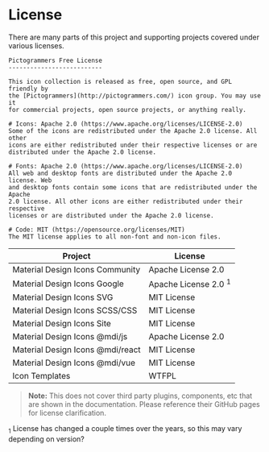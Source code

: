 # License

There are many parts of this project and supporting projects covered under various licenses.

```
Pictogrammers Free License
--------------------------

This icon collection is released as free, open source, and GPL friendly by
the [Pictogrammers](http://pictogrammers.com/) icon group. You may use it
for commercial projects, open source projects, or anything really.

# Icons: Apache 2.0 (https://www.apache.org/licenses/LICENSE-2.0)
Some of the icons are redistributed under the Apache 2.0 license. All other
icons are either redistributed under their respective licenses or are
distributed under the Apache 2.0 license.

# Fonts: Apache 2.0 (https://www.apache.org/licenses/LICENSE-2.0)
All web and desktop fonts are distributed under the Apache 2.0 license. Web
and desktop fonts contain some icons that are redistributed under the Apache
2.0 license. All other icons are either redistributed under their respective
licenses or are distributed under the Apache 2.0 license.

# Code: MIT (https://opensource.org/licenses/MIT)
The MIT license applies to all non-font and non-icon files.
```

| Project                                 | License                   |
|-----------------------------------------|---------------------------|
| Material Design Icons Community         | Apache License 2.0        |
| Material Design Icons Google            | Apache License 2.0 <sup>1</sup> |
| Material Design Icons SVG               | MIT License               |
| Material Design Icons SCSS/CSS          | MIT License               |
| Material Design Icons Site              | MIT License               |
| Material Design Icons @mdi/js           | Apache License 2.0        |
| Material Design Icons @mdi/react        | MIT License               |
| Material Design Icons @mdi/vue          | MIT License               |
| Icon Templates                          | WTFPL                     |

<blockquote class="alert alert-info">
  <strong>Note:</strong> This does not cover third party plugins, components, etc that are shown in the documentation. Please reference their GitHub pages for license clarification.
</blockquote>

<sub>1</sub> License has changed a couple times over the years, so this may vary depending on version?